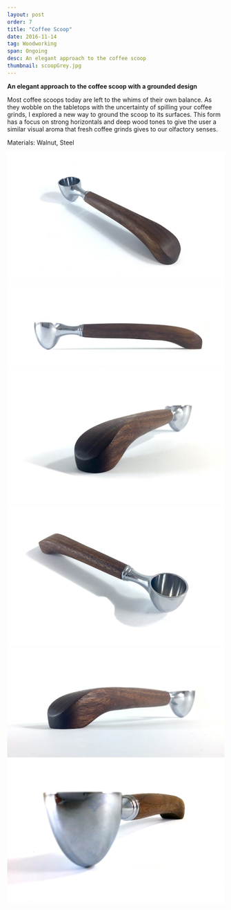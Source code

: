 ```yaml
---
layout: post
order: 7
title: "Coffee Scoop"
date: 2016-11-14
tag: Woodworking
span: Ongoing
desc: An elegant approach to the coffee scoop
thumbnail: scoopGrey.jpg
---
```


**An elegant approach to the coffee scoop with a grounded design**

Most coffee scoops today are left to the whims of their own balance. As they wobble on the tabletops with the uncertainty of spilling your coffee grinds, I explored a new way to ground the scoop to its surfaces. This form has a focus on strong horizontals and deep wood tones to give the user a similar visual aroma that fresh coffee grinds gives to our olfactory senses.

Materials: Walnut, Steel 

<div>
<img src="../img/coffeescoop/scoop%201.jpg">
<img src="../img/coffeescoop/scoop%202.jpg">
<img src="../img/coffeescoop/scoop%203.jpg">
<img src="../img/coffeescoop/scoop%204.jpg">
<img src="../img/coffeescoop/scoop%205.jpg">
<img src="../img/coffeescoop/scoop%206.jpg">
</div>
